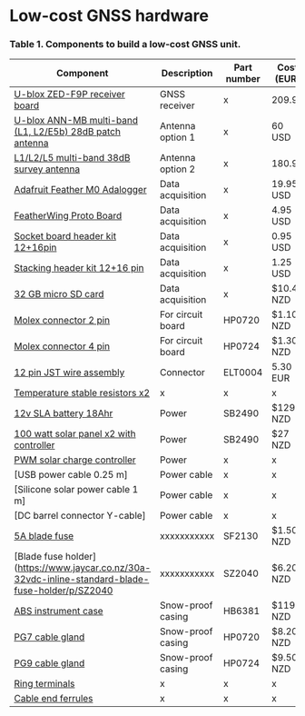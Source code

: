# Low-cost GNSS hardware


### Table 1. Components to build a low-cost GNSS unit.

| Component                                                                                           | Description              | Part number       | Cost (EUR)  |
|-----------------------------------------------------------------------------------------------------|--------------------------|-------------------|-------------|
| [U-blox ZED-F9P receiver board](/Documentation/Manuals/ZED-F9P-04B_DataSheet_UBX-21044850.pdf)      | GNSS receiver            |  x                | 209.99      |
| [U-blox ANN-MB multi-band (L1, L2/E5b) 28dB patch antenna](https://www.u-blox.com/en/product/ann-mb-series) | Antenna option 1 |  x                | 60 USD      |
| [L1/L2/L5 multi-band 38dB survey antenna](https://gnss.store/gnss-rtk-multiband-antennas/140-elt0123.html)  | Antenna option 2 |  x                | 180.99      |
| [Adafruit Feather M0 Adalogger](https://www.adafruit.com/product/2796)                              | Data acquisition         |  x                | 19.95 USD   |
| [FeatherWing Proto Board](https://www.adafruit.com/product/2884)                                    | Data acquisition         |  x                | 4.95 USD    |
| [Socket board header kit 12+16pin](https://www.adafruit.com/product/2886)                           | Data acquisition         |  x                | 0.95 USD    |
| [Stacking header kit 12+16 pin](https://www.adafruit.com/product/2830)                              | Data acquisition         |  x                | 1.25 USD    |
| [32 GB micro SD card](https://www.ascent.co.nz/productspecification.aspx?itemID=452529)             | Data acquisition         |  x                | $10.40 NZD  |
| [Molex connector 2 pin](https://www.jaycar.co.nz/2-pin-0-1in-header-with-crimp-pins-2-54mm-pitch/p/HM3402) | For circuit board        |  HP0720    | $1.10 NZD   |
| [Molex connector 4 pin](https://www.jaycar.co.nz/4-pin-0-1in-header-with-crimp-pins-2-54mm-pitch/p/HM3404?)| For circuit board        |  HP0724    | $1.30 NZD   |
| [12 pin JST wire assembly](https://gnss.store/cable-connectors/18-ELT0004.html)                     | Connector                |  ELT0004          | 5.30 EUR    |
| [Temperature stable resistors x2]()                                                                 | x                        |  x                | x           |
| [12v SLA battery 18Ahr](https://www.jaycar.co.nz/12v-18ah-sla-battery/p/SB2490)                     | Power                    |  SB2490           | $129 NZD    |
| [100 watt solar panel x2 with controller](https://www.aliexpress.com/item/1005004121593648.html)    | Power                    |  SB2490           | $27 NZD     |
| [PWM solar charge controller](https://www.aliexpress.com/item/1005003634186508.html)                | Power                    |  x                | x           |
| [USB power cable 0.25 m]                                                                            | Power cable              |  x                | x           |
| [Silicone solar power cable 1 m]                                                                    | Power cable              |  x                | x           |
| [DC barrel connector Y-cable]                                                                       | Power cable              |  x                | x           |
| [5A blade fuse](https://www.jaycar.co.nz/5a-tan-standard-blade-fuse/p/SF2130)                       | xxxxxxxxxxx              |  SF2130           | $1.50 NZD   |
| [Blade fuse holder](https://www.jaycar.co.nz/30a-32vdc-inline-standard-blade-fuse-holder/p/SZ2040   | xxxxxxxxxxx              |  SZ2040           | $6.20 NZD   |
| [ABS instrument case](https://www.jaycar.co.nz/abs-instrument-case-with-purge-valve-mpv2/p/HB6381)  | Snow-proof casing        |  HB6381           | $119 NZD    |
| [PG7 cable gland](https://www.jaycar.co.nz/3-6-5mm-dia-waterproof-cable-glands-pack-of-2/p/HP0720)  | Snow-proof casing        |  HP0720           | $8.20 NZD   |
| [PG9 cable gland](https://www.jaycar.co.nz/4-8mm-dia-waterproof-cable-glands-pack-of-2/p/HP0724)    | Snow-proof casing        |  HP0724           | $9.50 NZD   |
| [Ring terminals]()                                                                                  | x                        |  x                | x           |
| [Cable end ferrules]()                                                                              | x                        |  x                | x           |
